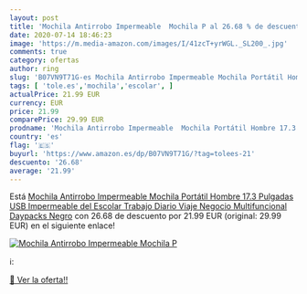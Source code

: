 ```yaml
---
layout: post
title: 'Mochila Antirrobo Impermeable  Mochila P al 26.68 % de descuento'
date: 2020-07-14 18:46:23
image: 'https://m.media-amazon.com/images/I/41zcT+yrWGL._SL200_.jpg'
comments: true
category: ofertas
author: ring
slug: 'B07VN9T71G-es Mochila Antirrobo Impermeable Mochila Portátil Hombre 17.3...'
tags: [ 'tole.es','mochila','escolar', ]
actualPrice: 21.99 EUR
currency: EUR
price: 21.99
comparePrice: 29.99 EUR
prodname: 'Mochila Antirrobo Impermeable  Mochila Portátil Hombre 17.3 Pulgadas USB Impermeable del Escolar Trabajo Diario Viaje Negocio Multifuncional Daypacks Negro'
country: 'es'
flag: '🇪🇸'
buyurl: 'https://www.amazon.es/dp/B07VN9T71G/?tag=tolees-21'
descuento: '26.68'
average: '21.99'
---
```


Está [Mochila Antirrobo Impermeable  Mochila Portátil Hombre 17.3 Pulgadas USB Impermeable del Escolar Trabajo Diario Viaje Negocio Multifuncional Daypacks Negro](https://www.amazon.es/dp/B07VN9T71G/?tag=tolees-21) con 26.68 de descuento por 21.99 EUR (original: 29.99 EUR) en el siguiente enlace!

[![Mochila Antirrobo Impermeable  Mochila P](https://m.media-amazon.com/images/I/41zcT+yrWGL._SL200_.jpg)](https://www.amazon.es/dp/B07VN9T71G/?tag=tolees-21)

ℹ️:


[🛒 Ver la oferta!!](https://www.amazon.es/dp/B07VN9T71G/?tag=tolees-21)
